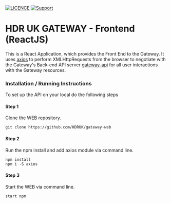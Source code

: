 
[![LICENCE](https://img.shields.io/github/license/HDRUK/gateway-web)](https://github.com/HDRUK/gateway-web/blob/master/LICENSE)
[![Support](https://img.shields.io/badge/Supported%20By-HDR%20UK-blue)](https://hdruk.ac.uk)

# HDR UK GATEWAY - Frontend (ReactJS)

This is a React Application, which provides the Front End to the Gateway. It uses [axios](https://www.npmjs.com/package/axios) to perform XMLHttpRequests from the browser to negotiate with the Gateway's Back-end API server [gateway-api](https://github.com/HDRUK/gateway-api) for all user interactions with the Gateway resources.


### Installation / Running Instructions

To set up the API on your local do the following steps

#### Step 1
Clone the WEB repository.

`git clone https://github.com/HDRUK/gateway-web`

#### Step 2 
Run the npm install and add axios module via command line.
```
npm install
npm i -S axios
```

#### Step 3
Start the WEB via command line.

`start npm`